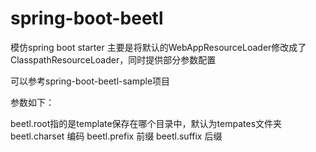 # spring-boot-beetl

模仿spring boot starter
主要是将默认的WebAppResourceLoader修改成了ClasspathResourceLoader，同时提供部分参数配置

可以参考spring-boot-beetl-sample项目

参数如下：

beetl.root指的是template保存在哪个目录中，默认为tempates文件夹
beetl.charset 编码
beetl.prefix 前缀
beetl.suffix 后缀

